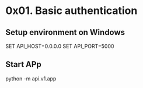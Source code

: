 # 0x01. Basic authentication

## Setup environment on Windows
SET API_HOST=0.0.0.0
SET API_PORT=5000

## Start APp
python -m api.v1.app